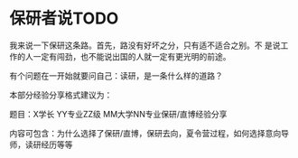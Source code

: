 # 保研者说TODO

我来说一下保研这条路。首先，路没有好坏之分，只有适不适合之别。不  是说工作的人一定有闯劲，也不能说出国的人就一定有更光明的前途。

有个问题在一开始就要问自己：读研，是一条什么样的道路？



本部分经验分享格式建议为：

题目：X学长 YY专业ZZ级 MM大学NN专业保研/直博经验分享

 内容可包含：为什么选择了保研/直博，保研去向，夏令营过程，如何选择意向导师，读研经历等等

